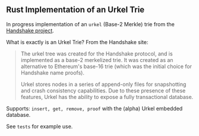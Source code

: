 
## Rust Implementation of an Urkel Trie

In progress implementation of an `urkel` (Base-2 Merkle) trie from the [Handshake project](https://github.com/handshake-org/urkel).

What is exactly is an Urkel Trie? From the Handshake site:

> The urkel tree was created for the Handshake protocol, and is implemented as a base-2 merkelized trie. It was created as an alternative to Ethereum's base-16 trie (which was the initial choice for Handshake name proofs).
>
> Urkel stores nodes in a series of append-only files for snapshotting and crash consistency capabilities. Due to these presence of these features, Urkel has the ability to expose a fully transactional database.

Supports: `insert, get, remove, proof` with the (alpha) Urkel embedded database. 

See `tests` for example use.
